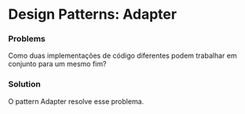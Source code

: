 # Design Patterns: Adapter

### Problems
Como duas implementações de código diferentes podem trabalhar em conjunto para um mesmo fim?

### Solution
O pattern Adapter resolve esse problema.